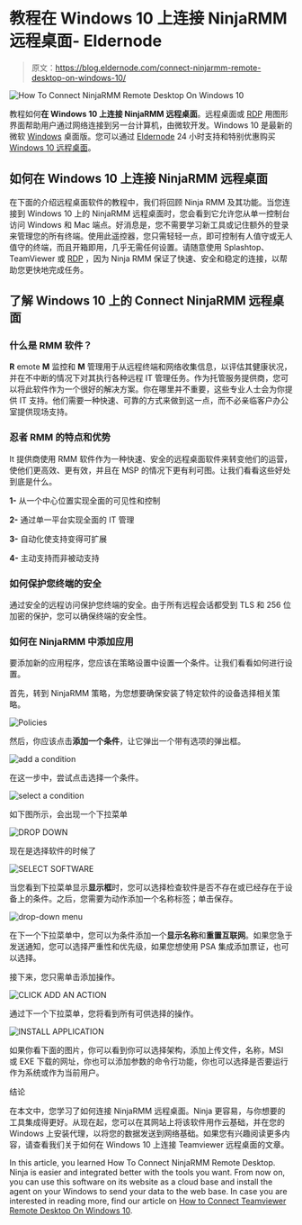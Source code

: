 # 教程在 Windows 10 上连接 NinjaRMM 远程桌面- Eldernode

> 原文：<https://blog.eldernode.com/connect-ninjarmm-remote-desktop-on-windows-10/>

![How To Connect NinjaRMM Remote Desktop On Windows 10](img/08a6f0037827ef3bba299062fea0b8c3.png)

教程如何**在 Windows 10 上连接 NinjaRMM 远程桌面**。远程桌面或 [RDP](https://eldernode.com/buy-rdp/) 用图形界面帮助用户通过网络连接到另一台计算机，由微软开发。Windows 10 是最新的微软 [Windows](https://blog.eldernode.com/tag/windows/) 桌面版。您可以通过 [Eldernode](https://eldernode.com/) 24 小时支持和特别优惠购买 [Windows 10 远程桌面](https://eldernode.com/windows-10-rdp/)。

## 如何在 Windows 10 上连接 NinjaRMM 远程桌面

在下面的介绍远程桌面软件的教程中，我们将回顾 Ninja RMM 及其功能。当您连接到 Windows 10 上的 NinjaRMM 远程桌面时，您会看到它允许您从单一控制台访问 Windows 和 Mac 端点。好消息是，您不需要学习新工具或记住额外的登录来管理您的所有终端。使用此遥控器，您只需轻轻一点，即可控制有人值守或无人值守的终端，而且开箱即用，几乎无需任何设置。请随意使用 Splashtop、TeamViewer 或 [RDP](https://eldernode.com/buy-rdp/) ，因为 Ninja RMM 保证了快速、安全和稳定的连接，以帮助您更快地完成任务。

## 了解 Windows 10 上的 Connect NinjaRMM 远程桌面

### **什么是 RMM 软件？**

**R** emote **M** 监控和 **M** 管理用于从远程终端和网络收集信息，以评估其健康状况，并在不中断的情况下对其执行各种远程 IT 管理任务。作为托管服务提供商，您可以将此软件作为一个很好的解决方案。你在哪里并不重要，这些专业人士会为你提供 IT 支持。他们需要一种快速、可靠的方式来做到这一点，而不必亲临客户办公室提供现场支持。

### 忍者 RMM 的特点和优势

It 提供商使用 RMM 软件作为一种快速、安全的远程桌面软件来转变他们的运营，使他们更高效、更有效，并且在 MSP 的情况下更有利可图。让我们看看这些好处到底是什么。

**1-** 从一个中心位置实现全面的可见性和控制

**2-** 通过单一平台实现全面的 IT 管理

**3-** 自动化使支持变得可扩展

**4-** 主动支持而非被动支持

### 如何保护您终端的安全

通过安全的远程访问保护您终端的安全。由于所有远程会话都受到 TLS 和 256 位加密的保护，您可以确保终端的安全性。

### 如何在 NinjaRMM 中添加应用

要添加新的应用程序，您应该在策略设置中设置一个条件。让我们看看如何进行设置。

首先，转到 NinjaRMM 策略，为您想要确保安装了特定软件的设备选择相关策略。

![Policies](img/cdb09df0e64848c2fead08e11047eb65.png)

然后，你应该点击**添加一个条件**，让它弹出一个带有选项的弹出框。

![add a condition](img/d12c40c1471458e9efbd95d8ca838739.png)

在这一步中，尝试点击选择一个条件。

![select a condition](img/64eeb1de6ff7c75811d589ee463d032d.png)

如下图所示，会出现一个下拉菜单

![DROP DOWN](img/288286365987be1f060c8c57f684937c.png)

现在是选择软件的时候了

![SELECT SOFTWARE](img/8137c263673b6637f80f9b544b7930e7.png)

当您看到下拉菜单显示**显示框**时，您可以选择检查软件是否不存在或已经存在于设备上的条件。之后，您需要为动作添加一个名称标签；单击保存。

![drop-down menu](img/bb52946e152b9b2e3505bf4433bba566.png)

在下一个下拉菜单中，您可以为条件添加一个**显示名称**和**重置互联网**。如果您急于发送通知，您可以选择严重性和优先级，如果您想使用 PSA 集成添加票证，也可以选择。

接下来，您只需单击添加操作。

![CLICK ADD AN ACTION](img/2a87b96b7ef49d4e6af7d56a9c3130a2.png)

通过下一个下拉菜单，您将看到所有可供选择的操作。

![INSTALL APPLICATION](img/7050544f48cad503d21784532fa4da12.png)

如果你看下面的图片，你可以看到你可以选择架构，添加上传文件，名称，MSI 或 EXE 下载的网址，你也可以添加参数的命令行功能，你也可以选择是否要运行作为系统或作为当前用户。

结论

在本文中，您学习了如何连接 NinjaRMM 远程桌面。Ninja 更容易，与你想要的工具集成得更好。从现在起，您可以在其网站上将该软件用作云基础，并在您的 Windows 上安装代理，以将您的数据发送到网络基础。如果您有兴趣阅读更多内容，请查看我们关于如何在 Windows 10 上连接 Teamviewer 远程桌面的文章。

In this article, you learned How To Connect NinjaRMM Remote Desktop. Ninja is easier and integrated better with the tools you want. From now on, you can use this software on its website as a cloud base and install the agent on your Windows to send your data to the web base. In case you are interested in reading more, find our article on [How to Connect Teamviewer Remote Desktop On Windows 10](https://blog.eldernode.com/how-to-connect-teamviewer-remote-desktop-on-windows-10/).